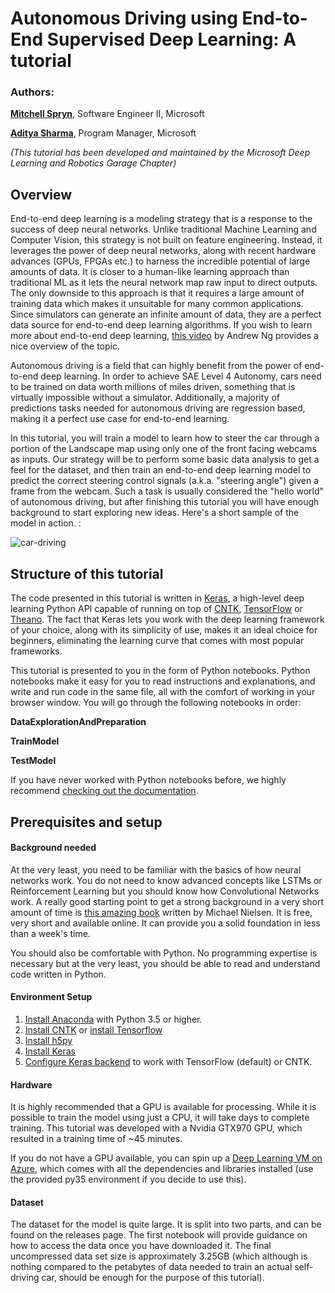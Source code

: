# Autonomous Driving using End-to-End Supervised Deep Learning: A tutorial

### Authors:

**[Mitchell Spryn](https://www.linkedin.com/in/mitchell-spryn-57834545/)**, Software Engineer II, Microsoft

**[Aditya Sharma](https://www.linkedin.com/in/adityasharmacmu/)**, Program Manager, Microsoft

*(This tutorial has been developed and maintained by the Microsoft Deep Learning and Robotics Garage Chapter)*

## Overview

End-to-end deep learning is a modeling strategy that is a response to the success of deep neural networks. Unlike traditional Machine Learning and Computer Vision, this strategy is not built on feature engineering. Instead, it leverages the power of deep neural networks, along with recent hardware advances (GPUs, FPGAs etc.) to harness the incredible potential of large amounts of data. It is closer to a human-like learning approach than traditional ML as it lets the neural network map raw input to direct outputs. The only downside to this approach is that it requires a large amount of training data which makes it unsuitable for many common applications. Since simulators can generate an infinite amount of data, they are a perfect data source for end-to-end deep learning algorithms. If you wish to learn more about end-to-end deep learning, [this video](https://www.coursera.org/learn/machine-learning-projects/lecture/k0Klk/what-is-end-to-end-deep-learning) by Andrew Ng provides a nice overview of the topic.

Autonomous driving is a field that can highly benefit from the power of end-to-end deep learning. In order to achieve SAE Level 4 Autonomy, cars need to be trained on data worth millions of miles driven, something that is virtually impossible without a simulator. Additionally, a majority of predictions tasks needed for autonomous driving are regression based, making it a perfect use case for end-to-end learning.

In this tutorial, you will train a model to learn how to steer the car through a portion of the Landscape map using only one of the front facing webcams as inputs. Our strategy will be to perform some basic data analysis to get a feel for the dataset, and then train an end-to-end deep learning model to predict the correct steering control signals (a.k.a. "steering angle") given a frame from the webcam.  Such a task is usually considered the "hello world" of autonomous driving, but after finishing this tutorial you will have enough background to start exploring new ideas. Here's a short sample of the model in action. :

![car-driving](car_driving.gif)



## Structure of this tutorial

The code presented in this tutorial is written in [Keras](https://keras.io/), a high-level deep learning Python API capable of running on top of [CNTK](https://www.microsoft.com/en-us/cognitive-toolkit/), [TensorFlow](https://www.tensorflow.org/) or [Theano](http://deeplearning.net/software/theano/index.html). The fact that Keras lets you work with the deep learning framework of your choice, along with its simplicity of use, makes it an ideal choice for beginners, eliminating the learning curve that comes with most popular frameworks.

This tutorial is presented to you in the form of Python notebooks. Python notebooks make it easy for you to read instructions and explanations, and write and run code in the same file, all with the comfort of working in your browser window. You will go through the following notebooks in order:

**DataExplorationAndPreparation**

**TrainModel**

**TestModel**

If you have never worked with Python notebooks before, we highly recommend [checking out the documentation](http://jupyter-notebook-beginner-guide.readthedocs.io/en/latest/what_is_jupyter.html).

## Prerequisites and setup

#### Background needed

At the very least, you need to be familiar with the basics of how neural networks work. You do not need to know advanced concepts like LSTMs or Reinforcement Learning but you should know how Convolutional Networks work. A really good starting point to get a strong background in a very short amount of time is [this amazing book](http://neuralnetworksanddeeplearning.com/) written by Michael Nielsen. It is free, very short and available online. It can provide you a solid foundation in less than a week's time.

You should also be comfortable with Python. No programming expertise is necessary but at the very least, you should be able to read and understand code written in Python. 

#### Environment Setup

1. [Install Anaconda](https://conda.io/docs/user-guide/install/index.html) with Python 3.5 or higher.
2. [Install CNTK](https://docs.microsoft.com/en-us/cognitive-toolkit/Setup-CNTK-on-your-machine) or [install Tensorflow](https://www.tensorflow.org/install/install_windows)
3. [Install h5py](http://docs.h5py.org/en/latest/build.html)
4. [Install Keras](https://keras.io/#installation)
5. [Configure Keras backend](https://keras.io/backend/) to work with TensorFlow (default) or CNTK.

#### Hardware

It is highly recommended that a GPU is available for processing. While it is possible to train the model using just a CPU, it will take days to complete training. This tutorial was developed with a Nvidia GTX970 GPU, which resulted in a training time of ~45 minutes. 

If you do not have a GPU available, you can spin up a [Deep Learning VM on Azure](https://azuremarketplace.microsoft.com/en-us/marketplace/apps/microsoft-ads.dsvm-deep-learning), which comes with all the dependencies and libraries installed (use the provided py35 environment if you decide to use this).

#### Dataset

The dataset for the model is quite large. It is split into two parts, and can be found on the releases page. The first notebook will provide guidance on how to access the data once you have downloaded it. The final uncompressed data set size is approximately 3.25GB (which although is nothing compared to the petabytes of data needed to train an actual self-driving car, should be enough for the purpose of this tutorial).